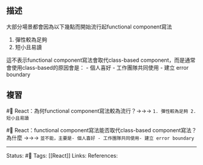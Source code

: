 ## 描述

大部分場景都會因為以下幾點而開始流行起functional component寫法
1. 彈性較為足夠
2. 短小且易讀

這不表示functional component寫法會取代class-based component，而是通常會使用class-based的原因會是：
	- 個人喜好
	- 工作團隊共同使用
	- 建立 error boundary


## 複習
#🧠 React：為何functional component寫法較為流行？->->-> `1. 彈性較為足夠 2. 短小且易讀`
<!--SR:!2022-12-09,15,230-->

#🧠 React：functional component寫法能否取代class-based component寫法？為什麼 ->->-> `並不能，主要是- 個人喜好 - 工作團隊共同使用- 建立 error boundary`
<!--SR:!2022-11-25,28,250-->



---
Status: #🌱 
Tags:
[[React]]
Links:
References: